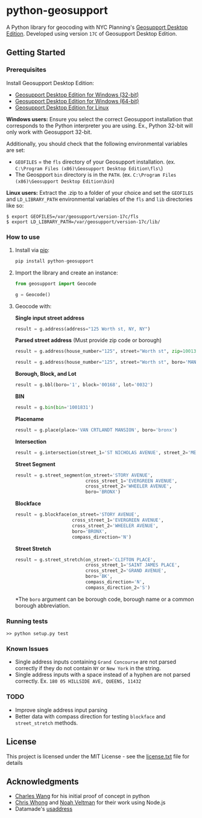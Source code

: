 # python-geosupport

A Python library for geocoding with NYC Planning's [Geosupport Desktop Edition](https://www1.nyc.gov/site/planning/data-maps/open-data/dwn-gde-home.page).
Developed using version `17C` of Geosupport Desktop Edition.


## Getting Started
### Prerequisites

Install Geosupport Desktop Edition:

   * [Geosupport Desktop Edition for Windows (32-bit)](http://www1.nyc.gov/assets/planning/download/zip/data-maps/open-data/gde_17c.zip)
   * [Geosupport Desktop Edition for Windows (64-bit)](http://www1.nyc.gov/assets/planning/download/zip/data-maps/open-data/gde64_17c.zip)
   * [Geosupport Desktop Edition for Linux](https://www1.nyc.gov/assets/planning/download/zip/data-maps/open-data/gdelx_17c.zip)

**Windows users:** Ensure you select the correct Geosupport installation that corresponds to the Python interpreter you are using. Ex., Python 32-bit will only work with Geosupport 32-bit.

Additionally, you should check that the following environmental variables are set:
* `GEOFILES` = the `fls` directory of your Geosupport installation. (ex. `C:\Program Files (x86)\Geosupport Desktop Edition\fls\`)
* The Geospport `bin` directory is in the `PATH`. (ex. `C:\Program Files (x86)\Geosupport Desktop Edition\bin`)

**Linux users:** Extract the .zip to a folder of your choice and set the `GEOFILES` and `LD_LIBRARY_PATH` environmental variables of the `fls` and `lib` directories like so:

```shell
$ export GEOFILES=/var/geosupport/version-17c/fls
$ export LD_LIBRARY_PATH=/var/geosupport/version-17c/lib/
```

### How to use
1. Install via [pip](https://pip.readthedocs.io/en/latest/quickstart.html):
    ```python
    pip install python-geosupport
    ```

2. Import the library and create an instance:
    ```python
    from geosupport import Geocode

    g = Geocode()
    ```

3. Geocode with:

    **Single input street address**
    ```python
    result = g.address(address="125 Worth st, NY, NY")
    ```

    **Parsed street address** (Must provide zip code or borough)
    ```python
    result = g.address(house_number="125", street="Worth st", zip=10013)

    result = g.address(house_number="125", street="Worth st", boro='MANHATTAN')
     ```

    **Borough, Block, and Lot**
    ```python
    result = g.bbl(boro='1', block='00168', lot='0032')
    ```
    **BIN**
    ```python
    result = g.bin(bin='1001831')
    ```
    **Placename**
    ```python
    result = g.place(place='VAN CRTLANDT MANSION', boro='bronx')
    ```
    **Intersection**
    ```python
    result = g.intersection(street_1='ST NICHOLAS AVENUE', street_2='MENAHAN STREET', boro='QUEENS')
    ```
    **Street Segment**
    ```python
    result = g.street_segment(on_street='STORY AVENUE',
                              cross_street_1='EVERGREEN AVENUE',
                              cross_street_2='WHEELER AVENUE',
                              boro='BRONX')
    ```
    **Blockface**
    ```python
    result = g.blockface(on_street='STORY AVENUE',
                         cross_street_1='EVERGREEN AVENUE',
                         cross_street_2='WHEELER AVENUE',
                         boro='BRONX',
                         compass_direction='N')
    ```

    **Street Stretch**
    ```python
    result = g.street_stretch(on_street='CLIFTON PLACE',
                              cross_street_1='SAINT JAMES PLACE',
                              cross_street_2='GRAND AVENUE',
                              boro='BK',
                              compass_direction='N',
                              compass_direction_2='S')
    ```

    *The `boro` argument can be borough code, borough name or a common borough abbreviation.

### Running tests
```
>> python setup.py test
```

### Known Issues
* Single address inputs containing `Grand Concourse`  are not parsed correctly if they do not contain `NY` or `New York` in the string.
* Single address inputs with a space instead of a hyphen are not parsed correctly. Ex. `180 05 HILLSIDE AVE, QUEENS, 11432`

### TODO
* Improve single address input parsing
* Better data with compass direction for testing `blockface` and `street_stretch` methods.

## License

This project is licensed under the MIT License - see the [license.txt](license.txt) file for details

## Acknowledgments

* [Charles Wang](https://github.com/CharlesKWang/NYC-Geocoder) for his initial proof of concept in python
* [Chris Whong](https://gist.github.com/chriswhong/2e5f0f41fc5d366ec902613251445b30) and [Noah Veltman](https://github.com/veltman/node-geosupport) for their work using Node.js
* Datamade's [usaddress](https://github.com/datamade/usaddress)
